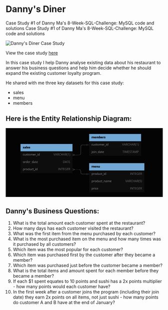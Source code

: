 # Danny's Diner
Case Study #1 of Danny Ma's 8-Week-SQL-Challenge: MySQL code and solutions
Case Study #1 of Danny Ma's 8-Week-SQL-Challenge: MySQL code and solutions

![Danny's Diner Case Study](https://8weeksqlchallenge.com/images/case-study-designs/1.png)

View the case study [here](https://8weeksqlchallenge.com/case-study-1/)

In this case study I help Danny analyse existing data about his restaurant to answer his business questions and help him decide whether he should expand the existing customer loyalty program. 

He shared with me three key datasets for this case study:
+ sales
+ menu
+ members

## Here is the Entity Relationship Diagram:
![ERD](https://github.com/ItsAmitBhaskar/Danny_s-Diner/blob/main/ERD%20for%20DD.jpg?raw=true)

## Danny's Business Questions:
1. What is the total amount each customer spent at the restaurant?
2. How many days has each customer visited the restaurant?
3. What was the first item from the menu purchased by each customer?
4. What is the most purchased item on the menu and how many times was it purchased by all customers?
5. Which item was the most popular for each customer?
6. Which item was purchased first by the customer after they became a member?
7. Which item was purchased just before the customer became a member?
8. What is the total items and amount spent for each member before they became a member?
9. If each $1 spent equates to 10 points and sushi has a 2x points multiplier - how many points would each customer have?
10. In the first week after a customer joins the program (including their join date) they earn 2x points on all items, not just sushi - how many points do customer A and B have at the end of January?
